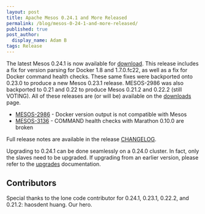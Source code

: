 ```yaml
---
layout: post
title: Apache Mesos 0.24.1 and More Released
permalink: /blog/mesos-0-24-1-and-more-released/
published: true
post_author:
  display_name: Adam B
tags: Release
---
```


The latest Mesos 0.24.1 is now available for [download](/downloads). This release includes a fix for version parsing for Docker 1.8 and 1.7.0.fc22, as well as a fix for Docker command health checks. These same fixes were backported onto 0.23.0 to produce a new Mesos 0.23.1 release. MESOS-2986 was also backported to 0.21 and 0.22 to produce Mesos 0.21.2 and 0.22.2 (still VOTING). All of these releases are (or will be) available on the [downloads](/downloads) page.

* [MESOS-2986](https://issues.apache.org/jira/browse/MESOS-2986) - Docker version output is not compatible with Mesos
* [MESOS-3136](https://issues.apache.org/jira/browse/MESOS-3136) - COMMAND health checks with Marathon 0.10.0 are broken

Full release notes are available in the release [CHANGELOG](https://github.com/apache/mesos/blob/master/CHANGELOG).

Upgrading to 0.24.1 can be done seamlessly on a 0.24.0 cluster. In fact, only the slaves need to be upgraded. If upgrading from an earlier version, please refer to the [upgrades](http://mesos.apache.org/documentation/latest/upgrades/) documentation.

## Contributors
Special thanks to the lone code contributor for 0.24.1, 0.23.1, 0.22.2, and 0.21.2: haosdent huang. Our hero.
